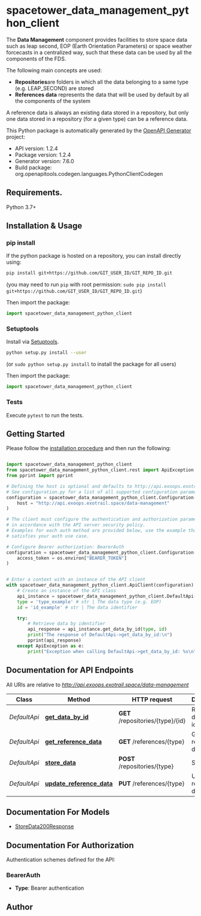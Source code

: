# spacetower_data_management_python_client
The <b>Data Management</b> component provides facilities to store space
data such as leap second, EOP (Earth Orientation Parameters) or space weather
forcecasts in a centralized way, such that these data can be used by all the 
components of the FDS.

The following main concepts are used:

<ul>
  <li><b>Repositories</b>are folders in which all the data belonging to a same
  type (e.g. LEAP_SECOND) are stored</li>
  <li><b>References data</b> represents the data that will be used by default
  by all the components of the system</li>
</ul>

A reference data is always an existing data stored in a repository, but only one 
data stored in a repository (for a given type) can be a reference data.


This Python package is automatically generated by the [OpenAPI Generator](https://openapi-generator.tech) project:

- API version: 1.2.4
- Package version: 1.2.4
- Generator version: 7.6.0
- Build package: org.openapitools.codegen.languages.PythonClientCodegen

## Requirements.

Python 3.7+

## Installation & Usage
### pip install

If the python package is hosted on a repository, you can install directly using:

```sh
pip install git+https://github.com/GIT_USER_ID/GIT_REPO_ID.git
```
(you may need to run `pip` with root permission: `sudo pip install git+https://github.com/GIT_USER_ID/GIT_REPO_ID.git`)

Then import the package:
```python
import spacetower_data_management_python_client
```

### Setuptools

Install via [Setuptools](http://pypi.python.org/pypi/setuptools).

```sh
python setup.py install --user
```
(or `sudo python setup.py install` to install the package for all users)

Then import the package:
```python
import spacetower_data_management_python_client
```

### Tests

Execute `pytest` to run the tests.

## Getting Started

Please follow the [installation procedure](#installation--usage) and then run the following:

```python

import spacetower_data_management_python_client
from spacetower_data_management_python_client.rest import ApiException
from pprint import pprint

# Defining the host is optional and defaults to http://api.exoops.exotrail.space/data-management
# See configuration.py for a list of all supported configuration parameters.
configuration = spacetower_data_management_python_client.Configuration(
    host = "http://api.exoops.exotrail.space/data-management"
)

# The client must configure the authentication and authorization parameters
# in accordance with the API server security policy.
# Examples for each auth method are provided below, use the example that
# satisfies your auth use case.

# Configure Bearer authorization: BearerAuth
configuration = spacetower_data_management_python_client.Configuration(
    access_token = os.environ["BEARER_TOKEN"]
)


# Enter a context with an instance of the API client
with spacetower_data_management_python_client.ApiClient(configuration) as api_client:
    # Create an instance of the API class
    api_instance = spacetower_data_management_python_client.DefaultApi(api_client)
    type = 'type_example' # str | The data type (e.g. EOP)
    id = 'id_example' # str | The data identifier

    try:
        # Retrieve data by identifier
        api_response = api_instance.get_data_by_id(type, id)
        print("The response of DefaultApi->get_data_by_id:\n")
        pprint(api_response)
    except ApiException as e:
        print("Exception when calling DefaultApi->get_data_by_id: %s\n" % e)

```

## Documentation for API Endpoints

All URIs are relative to *http://api.exoops.exotrail.space/data-management*

Class | Method | HTTP request | Description
------------ | ------------- | ------------- | -------------
*DefaultApi* | [**get_data_by_id**](docs/DefaultApi.md#get_data_by_id) | **GET** /repositories/{type}/{id} | Retrieve data by identifier
*DefaultApi* | [**get_reference_data**](docs/DefaultApi.md#get_reference_data) | **GET** /references/{type} | Get reference data
*DefaultApi* | [**store_data**](docs/DefaultApi.md#store_data) | **POST** /repositories/{type} | Store data
*DefaultApi* | [**update_reference_data**](docs/DefaultApi.md#update_reference_data) | **PUT** /references/{type} | Update reference data


## Documentation For Models

 - [StoreData200Response](docs/StoreData200Response.md)


<a id="documentation-for-authorization"></a>
## Documentation For Authorization


Authentication schemes defined for the API:
<a id="BearerAuth"></a>
### BearerAuth

- **Type**: Bearer authentication


## Author




